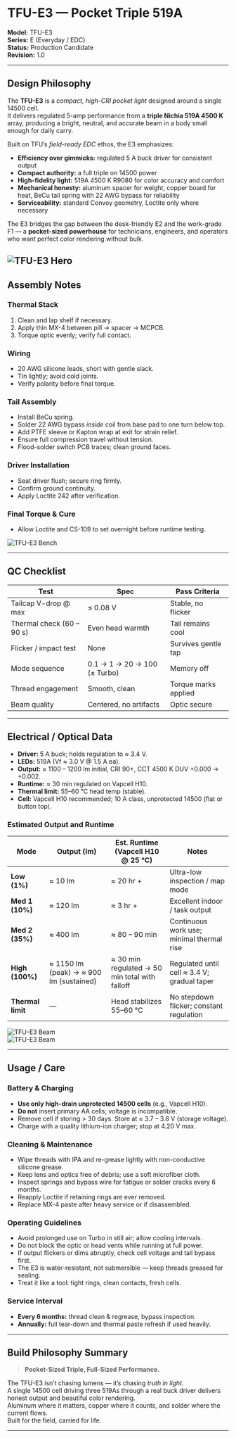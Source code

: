 # TFU-E3 — Pocket Triple 519A

**Model:** TFU-E3  
**Series:** E (Everyday / EDC)  
**Status:** Production Candidate  
**Revision:** 1.0  

---

## Design Philosophy

The **TFU-E3** is a *compact, high-CRI pocket light* designed around a single 14500 cell.  
It delivers regulated 5-amp performance from a **triple Nichia 519A 4500 K** array, producing a bright, neutral, and accurate beam in a body small enough for daily carry.

Built on TFU’s *field-ready EDC* ethos, the E3 emphasizes:

- **Efficiency over gimmicks:** regulated 5 A buck driver for consistent output  
- **Compact authority:** a full triple on 14500 power  
- **High-fidelity light:** 519A 4500 K R9080 for color accuracy and comfort  
- **Mechanical honesty:** aluminum spacer for weight, copper board for heat, BeCu tail spring with 22 AWG bypass for reliability  
- **Serviceability:** standard Convoy geometry, Loctite only where necessary

The E3 bridges the gap between the desk-friendly E2 and the work-grade F1 — a **pocket-sized powerhouse** for technicians, engineers, and operators who want perfect color rendering without bulk.

![TFU-E3 Hero](../Assets/TFU-E3-Hero.jpg)  
---

## Assembly Notes

### Thermal Stack
1. Clean and lap shelf if necessary.  
2. Apply thin MX-4 between pill → spacer → MCPCB.  
3. Torque optic evenly; verify full contact.

### Wiring
- 20 AWG silicone leads, short with gentle slack.  
- Tin lightly; avoid cold joints.  
- Verify polarity before final torque.

### Tail Assembly
- Install BeCu spring.  
- Solder 22 AWG bypass *inside* coil from base pad to one turn below top.  
- Add PTFE sleeve or Kapton wrap at exit for strain relief.  
- Ensure full compression travel without tension.  
- Flood-solder switch PCB traces; clean ground faces.

### Driver Installation
- Seat driver flush; secure ring firmly.  
- Confirm ground continuity.  
- Apply Loctite 242 after verification.

### Final Torque & Cure
- Allow Loctite and CS-109 to set overnight before runtime testing.

![TFU-E3 Bench](../Assets/TFU-E3-Bench.jpg)  

---

## QC Checklist

| Test | Spec | Pass Criteria |
|------|------|----------------|
| Tailcap V-drop @ max | ≤ 0.08 V | Stable, no flicker |
| Thermal check (60 – 90 s) | Even head warmth | Tail remains cool |
| Flicker / impact test | None | Survives gentle tap |
| Mode sequence | 0.1 → 1 → 20 → 100 (± Turbo) | Memory off |
| Thread engagement | Smooth, clean | Torque marks applied |
| Beam quality | Centered, no artifacts | Optic secure |

---

## Electrical / Optical Data

- **Driver:** 5 A buck; holds regulation to ≈ 3.4 V.  
- **LEDs:** 519A (Vf ≈ 3.0 V @ 1.5 A ea).  
- **Output:** ≈ 1100 – 1200 lm initial, CRI 90+, CCT 4500 K DUV +0.000 → +0.002.  
- **Runtime:** ≈ 30 min regulated on Vapcell H10.  
- **Thermal limit:** 55–60 °C head temp (stable).  
- **Cell:** Vapcell H10 recommended; 10 A class, unprotected 14500 (flat or button top).

### Estimated Output and Runtime

| Mode           | Output (lm)                   | Est. Runtime (Vapcell H10 @ 25 °C) | Notes                                         |
|----------------|-------------------------------|------------------------------------|-----------------------------------------------|
| **Low (1%)**   | ≈ 10 lm                       | ≈ 20 hr +                          | Ultra-low inspection / map mode               |
| **Med 1 (10%)**| ≈ 120 lm                      | ≈ 3 hr +                           | Excellent indoor / task output                |
| **Med 2 (35%)**| ≈ 400 lm                      | ≈ 80 – 90 min                      | Continuous work use; minimal thermal rise     |
| **High (100%)**| ≈ 1150 lm (peak) → ≈ 900 lm (sustained) | ≈ 30 min regulated → 50 min total with falloff | Regulated until cell ≈ 3.4 V; gradual taper |
| **Thermal limit** | —  | Head stabilizes 55–60 °C  | No stepdown flicker; constant regulation  |




![TFU-E3 Beam](../Assets/TFU-E3-519A-4500K-2M-Garage.jpg)  
![TFU-E3 Beam](../Assets/TFU-E3-519A-4500K-5M-Garage.jpg)  

---

## Usage / Care

### Battery & Charging
- **Use only high-drain unprotected 14500 cells** (e.g., Vapcell H10).  
- **Do not** insert primary AA cells; voltage is incompatible.  
- Remove cell if storing > 30 days. Store at ≈ 3.7 – 3.8 V (storage voltage).  
- Charge with a quality lithium-ion charger; stop at 4.20 V max.

### Cleaning & Maintenance
- Wipe threads with IPA and re-grease lightly with non-conductive silicone grease.  
- Keep lens and optics free of debris; use a soft microfiber cloth.  
- Inspect springs and bypass wire for fatigue or solder cracks every 6 months.  
- Reapply Loctite if retaining rings are ever removed.  
- Replace MX-4 paste after heavy service or if disassembled.

### Operating Guidelines
- Avoid prolonged use on Turbo in still air; allow cooling intervals.  
- Do not block the optic or head vents while running at full power.  
- If output flickers or dims abruptly, check cell voltage and tail bypass first.  
- The E3 is water-resistant, not submersible — keep threads greased for sealing.  
- Treat it like a tool: tight rings, clean contacts, fresh cells.

### Service Interval
- **Every 6 months:** thread clean & regrease, bypass inspection.  
- **Annually:** full tear-down and thermal paste refresh if used heavily.

---

## Build Philosophy Summary

> **Pocket-Sized Triple, Full-Sized Performance.**

The TFU-E3 isn’t chasing lumens — it’s chasing *truth in light.*  
A single 14500 cell driving three 519As through a real buck driver delivers honest output and beautiful color rendering.  
Aluminum where it matters, copper where it counts, and solder where the current flows.  
Built for the field, carried for life.

---
